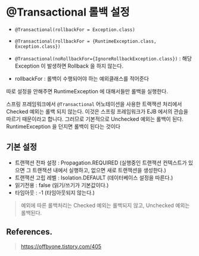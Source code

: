# @Transactional 롤백 설정

- `@Transactional(rollbackFor = Exception.class)`
- `@Transactional(rollbackFor = {RuntimeException.class, Exception.class})`
- `@Transactional(noRollbackFor={IgnoreRollbackException.class})` : 해당 Exception 이 발생하면 Rollback 을 하지 않는다.

- rollbackFor : 롤백이 수행되어야 하는 예외클래스를 적어준다

따로 설정을 안해주면 RuntimeException 에 대해서들만 롤백을 실행한다.


스프링 프레임워크에서 `@Transactional` 어노테이션을 사용한 트랙잭션 처리에서 Checked 예외는 롤백 되지 않는다. 이것은 스프링 프레임워크가 EJB 에서의 관습을 따르기 때문이라고 합니다. 그러므로 기본적으로 Unchecked 예외는 롤백이 된다. RuntimeException 을 던지면 롤백이 된다는 것이다

## 기본 설정

- 트랜잭션 전파 설정 : Propagation.REQUIRED (실행중인 트랜잭션 컨텍스트가 있으면 그 트랜잭션 내에서 실행하고, 없으면 새로 트랜잭션을 생성한다.)
- 트랜잭션 고립 레벨 : Isolation.DEFAULT (데이터베이스 설정을 따른다.)
- 읽기전용 : false (읽기/쓰기가 기본값이다.)
- 타임아웃 : -1 (타임아웃되지 않는다.)

> 예외에 따른 롤백처리는 Checked 예외는 롤백되지 않고, Unchecked 예외는 롤백된다.

## References.

> https://offbyone.tistory.com/405
